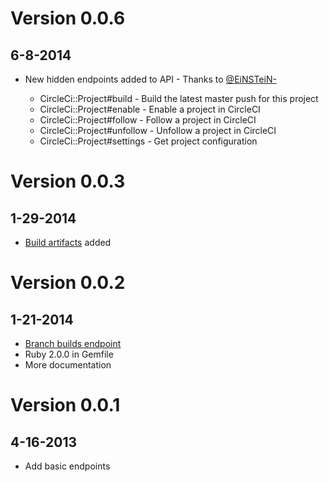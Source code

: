 # Version 0.0.6

## 6-8-2014

* New hidden endpoints added to API - Thanks to [@EiNSTeiN-](https://github.com/EiNSTeiN-)

  * CircleCi::Project#build - Build the latest master push for this project
  * CircleCi::Project#enable - Enable a project in CircleCI
  * CircleCi::Project#follow - Follow a project in CircleCI
  * CircleCi::Project#unfollow - Unfollow a project in CircleCI
  * CircleCi::Project#settings - Get project configuration

# Version 0.0.3

## 1-29-2014

* [Build artifacts](https://github.com/mtchavez/circleci/pull/3) added

# Version 0.0.2

## 1-21-2014

* [Branch builds endpoint](https://github.com/mtchavez/circleci/pull/1)
* Ruby 2.0.0 in Gemfile
* More documentation

# Version 0.0.1

## 4-16-2013

* Add basic endpoints
